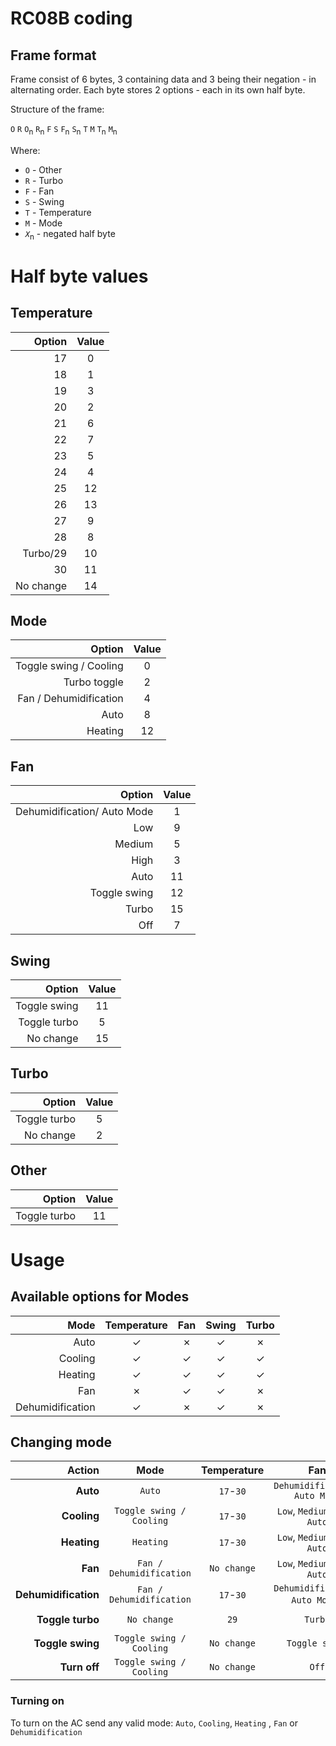 # RC08B coding

## Frame format
Frame consist of 6 bytes, 3 containing data and 3 being their negation - in alternating order. Each byte stores 2 options - each in its own half byte. 

Structure of the frame:

``O`` ``R`` ``O``<sub>n</sub> ``R``<sub>n</sub> ``F`` ``S`` ``F``<sub>n</sub> ``S``<sub>n</sub> ``T`` ``M`` ``T``<sub>n</sub> ``M``<sub>n</sub>

Where:
* ``O`` - Other
* ``R`` - Turbo
* ``F`` - Fan
* ``S`` - Swing
* ``T`` - Temperature
* ``M`` - Mode
* *``X``*<sub>n</sub> - negated half byte

# Half byte values

## Temperature
|    Option | Value |
| --------: | :---: |
|        17 |   0   |
|        18 |   1   |
|        19 |   3   |
|        20 |   2   |
|        21 |   6   |
|        22 |   7   |
|        23 |   5   |
|        24 |   4   |
|        25 |  12   |
|        26 |  13   |
|        27 |   9   |
|        28 |   8   |
|  Turbo/29 |  10   |
|        30 |  11   |
| No change |  14   |

## Mode
|                 Option | Value |
| ---------------------: | :---: |
| Toggle swing / Cooling |   0   |
|           Turbo toggle |   2   |
| Fan / Dehumidification |   4   |
|                   Auto |   8   |
|                Heating |  12   |

## Fan
|                      Option | Value |
| --------------------------: | :---: |
| Dehumidification/ Auto Mode |   1   |
|                         Low |   9   |
|                      Medium |   5   |
|                        High |   3   |
|                        Auto |  11   |
|                Toggle swing |  12   |
|                       Turbo |  15   |
|                         Off |   7   |

## Swing
|       Option | Value |
| -----------: | :---: |
| Toggle swing |  11   |
| Toggle turbo |   5   |
|    No change |  15   |

## Turbo
|       Option | Value |
| -----------: | :---: |
| Toggle turbo |   5   |
|    No change |   2   |

## Other
|       Option | Value |
| -----------: | :---: |
| Toggle turbo |  11   |

# Usage

## Available options for Modes

|             Mode | Temperature |   Fan   |  Swing  |  Turbo  |
| ---------------: | :---------: | :-----: | :-----: | :-----: |
|             Auto |   &check;   | &cross; | &check; | &cross; |
|          Cooling |   &check;   | &check; | &check; | &check; |
|          Heating |   &check;   | &check; | &check; | &check; |
|              Fan |   &cross;   | &check; | &check; | &cross; |
| Dehumidification |   &check;   | &cross; | &check; | &cross; |

## Changing mode

|               Action |            Mode            |  Temperature  |                   Fan                   |       Swing       |      Turbo       |
| -------------------: | :------------------------: | :-----------: | :-------------------------------------: | :---------------: | :--------------: |
|             __Auto__ |          ``Auto``          | ``17``-``30`` |     ``Dehumidification/ Auto Mode``     |   ``No change``   |  ``No change``   |
|          __Cooling__ | ``Toggle swing / Cooling`` | ``17``-``30`` | ``Low``, ``Medium``, ``High``, ``Auto`` |   ``No change``   |  ``No change``   |
|          __Heating__ |        ``Heating``         | ``17``-``30`` | ``Low``, ``Medium``, ``High``, ``Auto`` |   ``No change``   |  ``No change``   |
|              __Fan__ | ``Fan / Dehumidification`` | ``No change`` | ``Low``, ``Medium``, ``High``, ``Auto`` |   ``No change``   |  ``No change``   |
| __Dehumidification__ | ``Fan / Dehumidification`` | ``17``-``30`` |    ``Dehumidification/ Auto Mode`` `    |   ``No change``   |  ``No change``   |
|     __Toggle turbo__ |       ``No change``        |    ``29``     |                ``Turbo``                | ``Toggle turbo``  | ``Toggle turbo`` |
|     __Toggle swing__ | ``Toggle swing / Cooling`` | ``No change`` |            ``Toggle swing``             | ``Toggle swing `` |  ``No change``   |
|         __Turn off__ | ``Toggle swing / Cooling`` | ``No change`` |                 ``Off``                 | ``Toggle swing``  |  ``No change``   |

### Turning on

To turn on the AC send any valid mode: ``Auto``, ``Cooling``, ``Heating`` , ``Fan`` or ``Dehumidification`` 